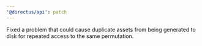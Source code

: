 ```yaml
---
'@directus/api': patch
---
```


Fixed a problem that could cause duplicate assets from being generated to disk for repeated access to the same
permutation.
